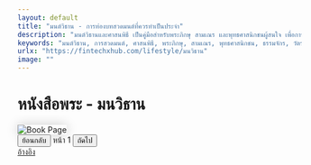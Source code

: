 ```yaml
---
layout: default
title: "มนต์วิธาน - การท่องบทสวดมนต์ที่ควรทำเป็นประจำ"
description: "มนต์วิธานและศาสนพิธี เป็นคู่มือสำหรับพระภิกษุ สามเณร และพุทธศาสนิกชนผู้สนใจ เพื่อการสวดมนต์และปฏิบัติตามศาสนพิธีที่ถูกต้อง พร้อมการปฏิบัติตัวอย่างมีประสิทธิภาพ"
keywords: "มนต์วิธาน, การสวดมนต์, ศาสนพิธี, พระภิกษุ, สามเณร, พุทธศาสนิกชน, ธรรมจักร, วัตรปฏิบัติ"
urlx: "https://fintechxhub.com/lifestyle/มนวิธาน"
image: ""
---
```

<style>
    .book-image {
        max-width: 100%;
        height: auto;
        box-shadow: 0 0 20px rgba(0,0,0,0.2);
    }
</style>
<div class="text-center p-4">
    <h1 class="mb-4">หนังสือพระ - มนวิธาน</h1>
    <div class="col-lg-6 offset-lg-3">
        <img id="book-image" src="" alt="Book Page" class="book-image">
    </div>
    <div class="mt-4">
        <button id="prev-btn" class="btn btn-secondary me-2">ย้อนกลับ</button>
        <span id="page-number" class="mx-2">หน้า 1</span>
        <button id="next-btn" class="btn btn-primary">ถัดไป</button>
    </div>
    <a href="https://kalyanamitra.org/book/index_dhammabook_detail.php?id=484">อ้างอิง</a>
</div>
<script>
    const totalPages = 300;
    const imageElement = document.getElementById('book-image');
    const pageNumberElement = document.getElementById('page-number');
    const prevBtn = document.getElementById('prev-btn');
    const nextBtn = document.getElementById('next-btn');
    function getCurrentPage() {
        const match = location.hash.match(/page=(\d+)/);
        const page = match ? parseInt(match[1]) : 1;
        return Math.min(Math.max(page, 1), totalPages);
    }
    function updatePage(page) {
        location.hash = `page=${page}`;
    }
    function renderPage() {
        const page = getCurrentPage();
        imageElement.src = `/assets/img/file-มนวิธาน/file_${page}.jpg`;
        pageNumberElement.textContent = `หน้า ${page}`;
        prevBtn.disabled = page === 1;
        nextBtn.disabled = page === totalPages;
        document.querySelectorAll('.adsbygoogle').forEach(ad => ad.remove());
        // สร้าง ad ใหม่
        const ad = document.createElement('ins');
        ad.className = 'adsbygoogle';
        ad.style.display = 'block';
        ad.setAttribute('data-ad-client', 'ca-pub-3203802670121740');
        ad.setAttribute('data-ad-slot', '6303144309');
        ad.setAttribute('data-ad-format', 'auto');
        ad.setAttribute('data-full-width-responsive', 'true');
        document.body.appendChild(ad);
        (adsbygoogle = window.adsbygoogle || []).push({});
    }
    prevBtn.addEventListener('click', () => {
        const page = getCurrentPage();
        if (page > 1) updatePage(page - 1);
    });
    nextBtn.addEventListener('click', () => {
        const page = getCurrentPage();
        if (page < totalPages) updatePage(page + 1);
    });
    window.addEventListener('hashchange', renderPage);
    window.addEventListener('DOMContentLoaded', renderPage);
</script>